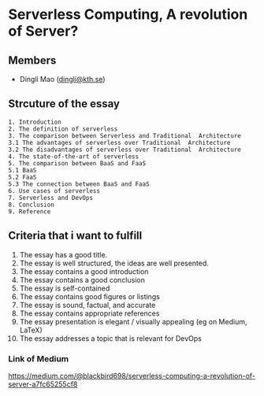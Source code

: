 
# Serverless Computing, A revolution of Server?
## Members
 - Dingli Mao (dingli@kth.se)

## Strcuture of the essay

	1. Introduction
	2. The definition of serverless
	3. The comparison between Serverless and Traditional  Architecture
	3.1 The advantages of serverless over Traditional  Architecture
	3.2 The disadvantages of serverless over Traditional  Architecture
	4. The state-of-the-art of serverless
	5. The comparison between BaaS and FaaS
	5.1 BaaS
	5.2 FaaS
	5.3 The connection between BaaS and FaaS
	6. Use cases of serverless
	7. Serverless and DevOps
	8. Conclusion
	9. Reference

##  Criteria that i want to fulfill
1. The essay has a good title.
2. The essay is well structured, the ideas are well presented.
3. The essay contains a good introduction
4. The essay contains a good conclusion
5. The essay is self-contained
6. The essay contains good figures or listings
7. The essay is sound, factual, and accurate
8. The essay contains appropriate references
9. The essay presentation is elegant / visually appealing (eg on Medium, LaTeX)
10. The essay addresses a topic that is relevant for DevOps

### Link of Medium
https://medium.com/@blackbird698/serverless-computing-a-revolution-of-server-a7fc65255cf8
